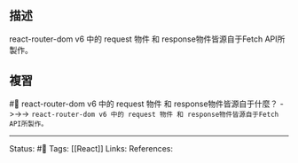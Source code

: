 ## 描述

react-router-dom v6 中的 request 物件 和 response物件皆源自于Fetch API所製作。

## 複習

#🧠 react-router-dom v6 中的 request 物件 和 response物件皆源自于什麼？ ->->-> `react-router-dom v6 中的 request 物件 和 response物件皆源自于Fetch API所製作。`
<!--SR:!2023-06-26,119,250-->


---
Status: #🌱 
Tags:
[[React]]
Links:
References: